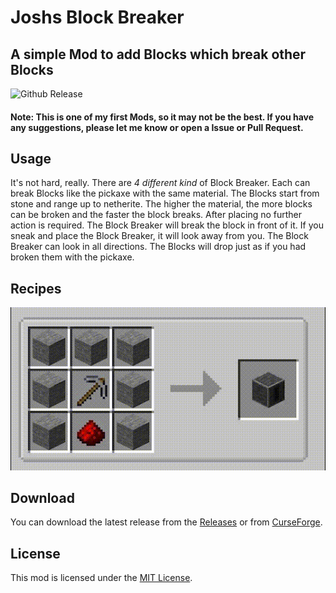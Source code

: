 # Joshs Block Breaker
## A simple Mod to add Blocks which break other Blocks

![Github Release](https://img.shields.io/github/v/release/JoshiCodes/BlockBreakerMod?include_prereleases)

#### Note: This is one of my first Mods, so it may not be the best. If you have any suggestions, please let me know or open a Issue or Pull Request.

## Usage
It's not hard, really. There are *4 different kind* of Block Breaker. Each can break Blocks like the pickaxe with the same material.
The Blocks start from stone and range up to netherite. The higher the material, the more blocks can be broken and the faster the block breaks.
After placing no further action is required. The Block Breaker will break the block in front of it.
If you sneak and place the Block Breaker, it will look away from you. The Block Breaker can look in all directions.
The Blocks will drop just as if you had broken them with the pickaxe.

## Recipes
<img alt="crafting.gif" src="https://github.com/JoshiCodes/BlockBreakerMod/blob/master/assets/crafting.gif?raw=true">

## Download
You can download the latest release from the [Releases](https://github.com/JoshiCodes/BlockBreakerMod/releases) or from [CurseForge](https://legacy.curseforge.com/minecraft/mc-mods/joshs-block-breaker/files).

## License
This mod is licensed under the [MIT License](https://github.com/JoshiCodes/BlockBreakerMod/blob/master/LICENSE).

